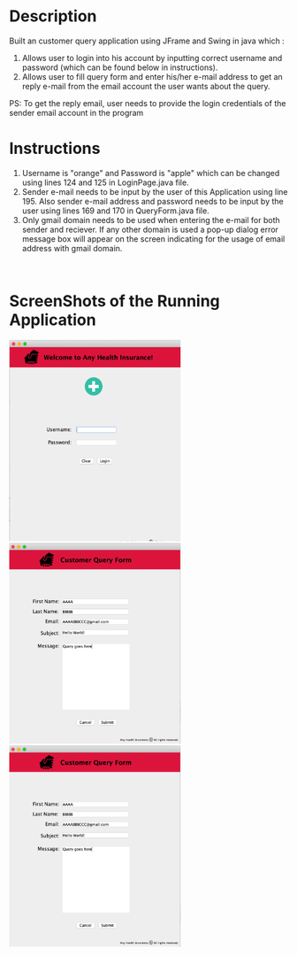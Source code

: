 <h1>Description</h1>
<p>Built an customer query application using JFrame and Swing in java which :
<ol>
   <li>Allows user to login into his account by inputting correct username and password (which can be found below in instructions).</li>
   <li>Allows user to fill query form and enter his/her e-mail address to get an reply e-mail from the email account the user wants about the query.</li>
</ol>
   PS: To get the reply email, user needs to provide the
   login credentials of the sender email account in the program
 </p>

<h1>Instructions</h1>

<ol>
<li>Username is "orange" and Password is "apple" which can be changed using lines 124 and 125 in LoginPage.java file.</li>

<li>Sender e-mail needs to be input by the user of this Application using line 195.
   Also sender e-mail address and password needs to be input by the user using lines 169 and 170 in QueryForm.java file.</li>

<li>Only gmail domain needs to be used when entering the e-mail for both sender and reciever. If any other domain is used a pop-up dialog error message box        will appear on the screen indicating for the usage of email address with gmail domain.</li> 
</ol>

<br>
<h1> ScreenShots of the Running Application </h1>


<span><img src="screenshots/Snip1.png" width="310px" height="364px"></span>
<span><img src="screenshots/Snip2.png" width="310px"></span>
<span><img src="screenshots/Snip2.png" width="310px" ></span>
